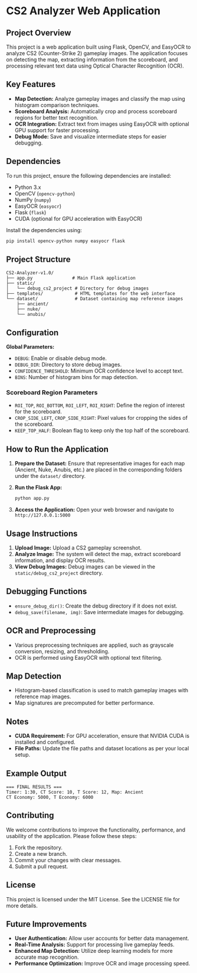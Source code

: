 # CS2 Analyzer Web Application

## Project Overview
This project is a web application built using Flask, OpenCV, and EasyOCR to analyze CS2 (Counter-Strike 2) gameplay images. The application focuses on detecting the map, extracting information from the scoreboard, and processing relevant text data using Optical Character Recognition (OCR).

## Key Features
- **Map Detection:** Analyze gameplay images and classify the map using histogram comparison techniques.
- **Scoreboard Analysis:** Automatically crop and process scoreboard regions for better text recognition.
- **OCR Integration:** Extract text from images using EasyOCR with optional GPU support for faster processing.
- **Debug Mode:** Save and visualize intermediate steps for easier debugging.

## Dependencies
To run this project, ensure the following dependencies are installed:

- Python 3.x
- OpenCV (`opencv-python`)
- NumPy (`numpy`)
- EasyOCR (`easyocr`)
- Flask (`flask`)
- CUDA (optional for GPU acceleration with EasyOCR)

Install the dependencies using:
```bash
pip install opencv-python numpy easyocr flask
```

## Project Structure
```
CS2-Analyzer-v1.0/
├── app.py               # Main Flask application
├── static/
│   └── debug_cs2_project # Directory for debug images
├── templates/            # HTML templates for the web interface
└── dataset/              # Dataset containing map reference images
    ├── ancient/
    ├── nuke/
    └── anubis/
```

## Configuration
**Global Parameters:**
- `DEBUG`: Enable or disable debug mode.
- `DEBUG_DIR`: Directory to store debug images.
- `CONFIDENCE_THRESHOLD`: Minimum OCR confidence level to accept text.
- `BINS`: Number of histogram bins for map detection.

### Scoreboard Region Parameters
- `ROI_TOP`, `ROI_BOTTOM`, `ROI_LEFT`, `ROI_RIGHT`: Define the region of interest for the scoreboard.
- `CROP_SIDE_LEFT`, `CROP_SIDE_RIGHT`: Pixel values for cropping the sides of the scoreboard.
- `KEEP_TOP_HALF`: Boolean flag to keep only the top half of the scoreboard.

## How to Run the Application
1. **Prepare the Dataset:**
   Ensure that representative images for each map (Ancient, Nuke, Anubis, etc.) are placed in the corresponding folders under the `dataset/` directory.

2. **Run the Flask App:**
   ```bash
   python app.py
   ```

3. **Access the Application:**
   Open your web browser and navigate to `http://127.0.0.1:5000`

## Usage Instructions
1. **Upload Image:** Upload a CS2 gameplay screenshot.
2. **Analyze Image:** The system will detect the map, extract scoreboard information, and display OCR results.
3. **View Debug Images:** Debug images can be viewed in the `static/debug_cs2_project` directory.

## Debugging Functions
- `ensure_debug_dir()`: Create the debug directory if it does not exist.
- `debug_save(filename, img)`: Save intermediate images for debugging.

## OCR and Preprocessing
- Various preprocessing techniques are applied, such as grayscale conversion, resizing, and thresholding.
- OCR is performed using EasyOCR with optional text filtering.

## Map Detection
- Histogram-based classification is used to match gameplay images with reference map images.
- Map signatures are precomputed for better performance.

## Notes
- **CUDA Requirement:** For GPU acceleration, ensure that NVIDIA CUDA is installed and configured.
- **File Paths:** Update the file paths and dataset locations as per your local setup.

## Example Output
```
=== FINAL RESULTS ===
Timer: 1:30, CT Score: 10, T Score: 12, Map: Ancient
CT Economy: 5000, T Economy: 6000
```

## Contributing
We welcome contributions to improve the functionality, performance, and usability of the application. Please follow these steps:
1. Fork the repository.
2. Create a new branch.
3. Commit your changes with clear messages.
4. Submit a pull request.

## License
This project is licensed under the MIT License. See the LICENSE file for more details.

## Future Improvements
- **User Authentication:** Allow user accounts for better data management.
- **Real-Time Analysis:** Support for processing live gameplay feeds.
- **Enhanced Map Detection:** Utilize deep learning models for more accurate map recognition.
- **Performance Optimization:** Improve OCR and image processing speed.

